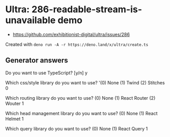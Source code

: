 # Ultra: 286-readable-stream-is-unavailable demo

- https://github.com/exhibitionist-digital/ultra/issues/286

Created with `deno run -A -r https://deno.land/x/ultra/create.ts`

## Generator answers

Do you want to use TypeScript? [y/n] y

Which css/style library do you want to use?
'(0) None  (1) Twind  (2) Stitches  0

Which routing library do you want to use?
(0) None  (1) React Router  (2) Wouter  1

Which head management library do you want to use?
(0) None  (1) React Helmet 1

Which query library do you want to use?
(0) None (1) React Query 1
